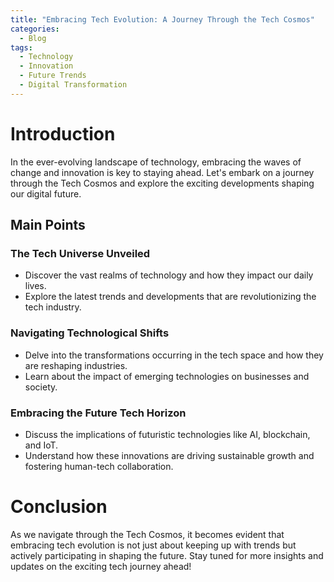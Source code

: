 ```yaml
---
title: "Embracing Tech Evolution: A Journey Through the Tech Cosmos"
categories:
  - Blog
tags:
  - Technology
  - Innovation
  - Future Trends
  - Digital Transformation
---
```


# Introduction
In the ever-evolving landscape of technology, embracing the waves of change and innovation is key to staying ahead. Let's embark on a journey through the Tech Cosmos and explore the exciting developments shaping our digital future.

## Main Points
### The Tech Universe Unveiled
- Discover the vast realms of technology and how they impact our daily lives.
- Explore the latest trends and developments that are revolutionizing the tech industry.

### Navigating Technological Shifts
- Delve into the transformations occurring in the tech space and how they are reshaping industries.
- Learn about the impact of emerging technologies on businesses and society.

### Embracing the Future Tech Horizon
- Discuss the implications of futuristic technologies like AI, blockchain, and IoT.
- Understand how these innovations are driving sustainable growth and fostering human-tech collaboration.

# Conclusion
As we navigate through the Tech Cosmos, it becomes evident that embracing tech evolution is not just about keeping up with trends but actively participating in shaping the future. Stay tuned for more insights and updates on the exciting tech journey ahead!